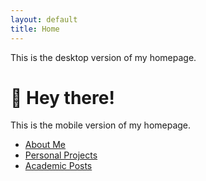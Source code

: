 ```yaml
---
layout: default
title: Home
---
```


<!-- ✅ DESKTOP VERSION -->
<div class="homepage-desktop">

<!-- 👇 Paste your full existing homepage content here -->
<p>This is the desktop version of my homepage.</p>
<!-- END existing homepage content -->

</div>

<!-- ✅ MOBILE VERSION -->
<div class="homepage-mobile">
  <h1>👋 Hey there!</h1>
  <p>This is the mobile version of my homepage.</p>
  <ul>
    <li><a href="/aboutme">About Me</a></li>
    <li><a href="/personal">Personal Projects</a></li>
    <li><a href="/academic">Academic Posts</a></li>
  </ul>
</div>
